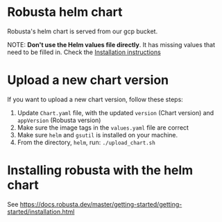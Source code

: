 # Robusta helm chart
Robusta's helm chart is served from our gcp bucket.

NOTE: **Don't use the Helm values file directly**. It has missing values that need to be filled in. Check the [Installation instructions](https://docs.robusta.dev/master/getting-started/installation.html)

# Upload a new chart version
If you want to upload a new chart version, follow these steps:
1. Update `Chart.yaml` file, with the updated `version` (Chart version) and `appVersion` (Robusta version)
2. Make sure the image tags in the `values.yaml` file are correct
3. Make sure `helm` and `gsutil` is installed on your machine.
4. From the directory, `helm`, run: `./upload_chart.sh`

# Installing robusta with the helm chart
See https://docs.robusta.dev/master/getting-started/getting-started/installation.html
